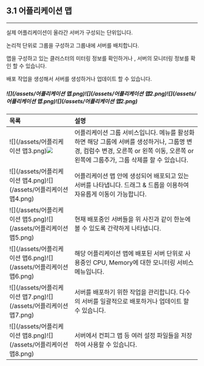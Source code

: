 ## 3.1 어플리케이션 맵

---

실제 어플리케이션이 올라간 서버가 구성되는 단위입니다.

논리적 단위로 그룹을 구성하고 그룹내에 서버를 배치합니다.

맵을 구성하고 있는 클러스터의 미터링 정보를 확인하거나 , 서버의 모니터링 정보를 확인 할 수 있습니다.

배포 작업을 생성해서 서버를 생성하거나 업데이트 할 수 있습니다.

##### ![](/assets/어플리케이션 맵.png)![](/assets/어플리케이션 맵2.png)![](/assets/어플리케이션 맵.png)![](/assets/어플리케이션 맵2.png)

| 목록 | **설명** |
| :--- | :--- |
| ![](/assets/어플리케이션 맵3.png)![](/assets/어플리케이션맵3.png) | 어플리케이션 그룹 서비스입니다. 메뉴를 활성화하면 해당 그룹에 서버를 생성하거나, 그룹명 변경, 컴럼수 변경, 오른쪽 or 왼쪽 이동, 오른쪽 or 왼쪽에 그룹추가, 그룹 삭제를 할 수 있습니다. |
| ![](/assets/어플리케이션 맵4.png)![](/assets/어플리케이션 맵4.png) | 어플리케이션 맵 안에 생성되어 배포되고 있는 서버를 나타냅니다. 드래그 & 드롭을 이용하여 자유롭게 이동이 가능합니다. |
| ![](/assets/어플리케이션 맵5.png)![](/assets/어플리케이션 맵5.png) | 현재 배포중인 서버들을 위 사진과 같이 한눈에 볼 수 있도록 간략하게 나타냅니다. |
| ![](/assets/어플리케이션 맵6.png)![](/assets/어플리케이션 맵6.png) | 해당 어플리케이션 맵에 배포된 서버 단위로 사용중인 CPU, Memory에 대한 모니터링 서비스 메뉴입니다. |
| ![](/assets/어플리케이션 맵7.png)![](/assets/어플리케이션 맵7.png) | 서버를 배포하기 위한 작업을 관리합니다. 다수의 서버를 일괄적으로 배포하거나 업데이트 할 수 있습니다. |
| ![](/assets/어플리케이션 맵8.png)![](/assets/어플리케이션 맵8.png) | 서버에서 컨피그 맵 등 여러 설정 파일들을 저장하여 사용할 수 있습니다. |




